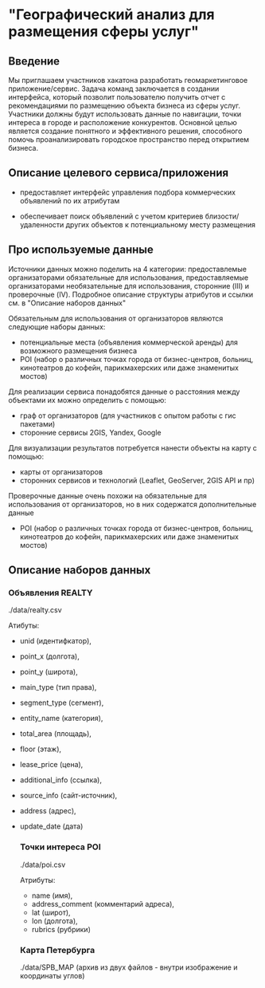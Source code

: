 # "Географический анализ для размещения сферы услуг"

 
## Введение

Мы приглашаем участников хакатона разработать геомаркетинговое приложение/сервис. Задача команд заключается в создании интерфейса, который позволит пользователю получить отчет с рекомендациями по размещению объекта бизнеса из сферы услуг. Участники должны будут использовать данные по навигации, точки интереса в городе и расположение конкурентов. Основной целью является создание понятного и эффективного решения, способного помочь проанализировать городское пространство перед открытием бизнеса. 


## Описание целевого сервиса/приложения

 - предоставляет интерфейс управления подбора коммерческих объявлений по их атрибутам

 - обеспечивает поиск объявлений с учетом критериев близости/удаленности других объектов к потенциальному месту размещения

 
## Про используемые данные

Источники данных можно поделить на 4 категории: предоставлемые организаторами обязательные для использования, предоставляемые организаторами необязательные для использования, сторонние (III) и проверочные (IV). Подробное описание структуры атрибутов и ссылки см. в "Описание наборов данных"

Обязательным для использования от организаторов являются следующие наборы данных:
 - потенциальные места (объявления коммерческой аренды) для возможного размещения бизнеса
 - POI (набор о различных точках города от бизнес-центров, больниц, кинотеатров до кофейн, парикмахерских или даже знаменитых мостов)

Для реализации сервиса понадобятся данные о расстояния между объектами их можно определить с помощью:
 - граф от организаторов (для участников с опытом работы с гис пакетами)
 - сторонние сервисы 2GIS, Yandex, Google

Для визуализации результатов потребуется нанести объекты на карту с помощью:
 - карты от организаторов
 - сторонних сервисов и технологий (Leaflet, GeoServer, 2GIS API и пр)

Проверочные данные очень похожи на обязательные для использования от организаторов, но в них содержатся дополнительные данные
 - POI (набор о различных точках города от бизнес-центров, больниц, кинотеатров до кофейн, парикмахерских или даже знаменитых мостов)


## Описание наборов данных
 
### Объявления REALTY

./data/realty.csv

Атибуты:
- unid (идентифкатор),
- point_x (долгота),
- point_y (широта),
- main_type (тип права),
- segment_type (сегмент),
- entity_name (категория),
- total_area (площадь),
- floor (этаж),
- lease_price (цена),
- additional_info (ссылка),
- source_info (сайт-источник),
- address (адрес),
- update_date (дата)

  ### Точки интереса POI
  ./data/poi.csv

   Атрибуты:
  - name (имя),
  - address_comment (комментарий адреса),
  - lat (широт),
  - lon (долгота),
  - rubrics (рубрики)
 
  ### Карта Петербурга
  ./data/SPB_MAP (архив из двух файлов - внутри изображение и координаты углов)
